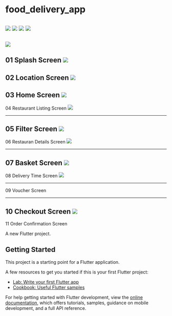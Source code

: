 # food_delivery_app

![](20220521140818.png)
![](20220521140856.png)
![](20220521141147.png)
![](20220521141537.png)
---
![](20220521141701.png)
---
01 Splash Screen
![](20220521142759.png)
---

02 Location Screen
![](20220521142929.png)
---
03 Home Screen
![](20220521143027.png)
---
04 Restaurant Listing Screen
![](20220521143136.png)

---
05 Filter Screen
![](20220521143241.png)
---
06 Restauran Details  Screen
![](20220521143400.png)

---
07 Basket Screen
![](20220521143507.png)
---
08 Delivery Time Screen
![](20220521143607.png)


---
09 Voucher Screen

---
10 Checkout Screen
![](20220521143757.png)  
---
11 Order Confirmation Screen






A new Flutter project.

## Getting Started

This project is a starting point for a Flutter application.

A few resources to get you started if this is your first Flutter project:

- [Lab: Write your first Flutter app](https://docs.flutter.dev/get-started/codelab)
- [Cookbook: Useful Flutter samples](https://docs.flutter.dev/cookbook)

For help getting started with Flutter development, view the
[online documentation](https://docs.flutter.dev/), which offers tutorials,
samples, guidance on mobile development, and a full API reference.

